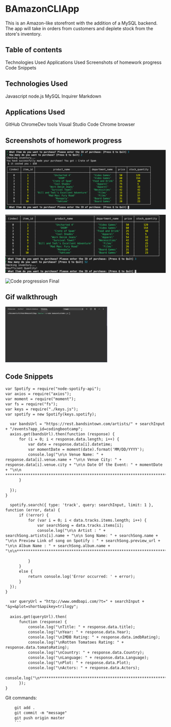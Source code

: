 # BAmazonCLIApp
 This is an Amazon-like storefront with the addition of a MySQL backend. The app will take in orders from customers and deplete stock from the store's inventory.

## Table of contents
Technologies Used
Applications Used
Screenshots of homework progress
Code Snippets

## Technologies Used
Javascript
node.js
MySQL
Inquirer
Markdown

## Applications Used
GitHub
ChromeDev tools
Visual Studio Code
Chrome browser

## Screenshots of homework progress

![Code progression Final](https://github.com/krishnaaddala/BAmazonCLIApp/blob/master/Images/Working_code_1.png "Working code1")

![Code progression Final](https://github.com/krishnaaddala/BAmazonCLIApp/blob/master/Images/Working_code_2.png "Working Code2")


![Code progression Final](Final_image1.png "Final layout")


## Gif walkthrough

![Giphy](https://github.com/krishnaaddala/BAmazonCLIApp/blob/master/Images/FinalGify.gif)


## Code Snippets

```require("dotenv").config();
var Spotify = require("node-spotify-api");
var axios = require("axios");
var moment = require("moment");
var fs = require("fs");
var keys = require("./keys.js");
var spotify = new Spotify(keys.spotify);
  ```

  ```function bandsInTown(band) {
    var bandsUrl = "https://rest.bandsintown.com/artists/" + searchInput + "/events?app_id=codingbootcamp";
    axios.get(bandsUrl).then(function (response) {
        for (i = 0; i < response.data.length; i++) {
            var date = response.data[i].datetime;
            var momentDate = moment(date).format('MM/DD/YYYY');
            console.log("\n\n Venue Name: " + response.data[i].venue.name + "\n\n Venue City: " + response.data[i].venue.city + "\n\n Date Of the Event: " + momentDate + "\n\n *****************************************************************************************");
        }
        
    });
}
  ```

  ``` function spotifySongs(songName) {
    spotify.search({ type: 'track', query: searchInput, limit: 1 }, function (error, data) {
        if (!error) {
            for (var i = 0; i < data.tracks.items.length; i++) {
                var searchSong = data.tracks.items[i];
                console.log("\n\n Artist : " + searchSong.artists[i].name + "\n\n Song Name: " + searchSong.name + "\n\n Preview Link of song on Spotify : " + searchSong.preview_url + "\n\n Album Name : " + searchSong.album.name + "\n\n*************************************************************************************");

            }
        }
        else {
            return console.log('Error occurred: ' + error);
        }
    });
}
  ```
  ```function moviesDB(movie) {
    var queryUrl = "http://www.omdbapi.com/?t=" + searchInput + "&y=&plot=short&apikey=trilogy";

    axios.get(queryUrl).then(
        function (response) {
            console.log("\nTitle: " + response.data.title);
            console.log("\nYear: " + response.data.Year);
            console.log("\nIMDB Rating: " + response.data.imdbRating);
            console.log("\nRotten Tomatoes Rating: " + response.data.tomatoRating);
            console.log("\nCountry: " + response.data.Country);
            console.log("\nLanguage: " + response.data.Language);
            console.log("\nPlot: " + response.data.Plot);
            console.log("\nActors: " + response.data.Actors);
            console.log("\n*********************************************************************")
        });
}
  ```
Git commands:

```git status
    git add .
    git commit -m "message"
    git push origin master
    ```